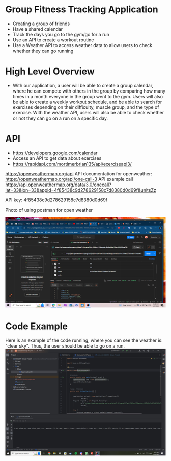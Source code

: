 # Group Fitness Tracking Application
* Creating a group of friends
* Have a shared calendar
* Track the days you go to the gym/go for a run
* Use an API to create a workout routine
* Use a Weather API to access weather data to allow users to check whether they can go running

# High Level Overview
* With our application, a user will be able to create a group calendar, where he can compete with others in the group by comparing how many times in a month everyone in the group went to the gym. Users will also be able to create a weekly workout schedule, and be able to search for exercises depending on their difficulty, muscle group, and the type of exercise. With the weather API, users will also be able to check whether or not they can go on a run on a specific day.

# API
* https://developers.google.com/calendar
* Access an API to get data about exercises
* https://rapidapi.com/mortimerbrian135/api/exerciseapi3/

https://openweathermap.org/api
API documentation for openweather: https://openweathermap.org/api/one-call-3
API example call https://api.openweathermap.org/data/3.0/onecall?lat=33&lon=33&appid=4f85438c9d278629158c7d8380d0d69f&unitsZz

API key: 4f85438c9d278629158c7d8380d0d69f

Photo of using postman for open weather

![OpenweatherThingy.png](Photo%2FOpenweatherThingy.png)

# Code Example
Here is an example of the code running, where you can see the weather is: "clear sky".
Thus, the user should be able to go on a run. 
![weatherexample.JPG](Photo%2Fweatherexample.JPG)
